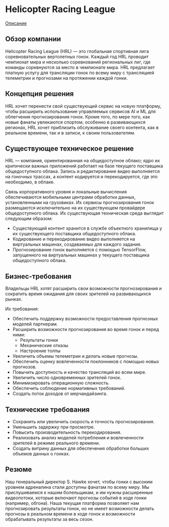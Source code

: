 # Helicopter Racing League

[Описание](https://services.google.com/fh/files/blogs/master_case_study_helicopter_racing_league.pdf)

## Обзор компании

Helicopter Racing League (HRL) — это глобальная спортивная лига соревновательных вертолетных гонок. Каждый год HRL проводит чемпионат мира и несколько соревнований региональных лиг, где команды соревнуются за место в чемпионате мира. HRL предлагает платную услугу для трансляции гонок по всему миру с трансляцией телеметрии и прогнозами на протяжении каждой гонки.

## Концепция решения

HRL хочет перенести свой существующий сервис на новую платформу, чтобы расширить использование управляемых сервисов AI и ML для облегчения прогнозирования гонок. Кроме того, по мере того, как новые фанаты увлекаются спортом, особенно в развивающихся регионах, HRL хочет приблизить обслуживание своего контента, как в реальном времени, так и в записи, к своим пользователям.

## Существующее техническое решение

HRL — компания, ориентированная на общедоступное облако; ядро их критически важных приложений работает на базе текущего поставщика общедоступного облака. Запись и редактирование видео выполняется на гоночных трассах, а контент кодируется и перекодируется, где это необходимо, в облаке.

Связь корпоративного уровня и локальные вычисления обеспечиваются мобильными центрами обработки данных, установленными на грузовиках. Их сервисы прогнозирования гонок размещаются исключительно на их существующем провайдере общедоступного облака. Их существующая техническая среда выглядит следующим образом:

- Существующий контент хранится в службе объектного хранилища у их существующего поставщика общедоступного облака.
- Кодирование и перекодирование видео выполняется на виртуальных машинах, создаваемых для каждого задания.
- Прогнозирование гонок выполняется с помощью TensorFlow, запущенного на виртуальных машинах у текущего поставщика общедоступного облака.

## Бизнес-требования

Владельцы HRL хотят расширить свои возможности прогнозирования и сократить время ожидания для своих зрителей на развивающихся рынках.

Их требования:

- Обеспечить поддержку возможности предоставления прогнозных моделей партнерам.
- Расширить возможности прогнозирования во время гонок и перед ними:
  - Результаты гонки
  - Механические отказы
  - Настроение толпы
- Увеличить объемы телеметрии и делать новые прогнозы.
- Обеспечить оценку вовлеченности поклонников с помощью новых прогнозов.
- Повычить доступность и качество трансляций во всем мире.
- Увеличить число одновременных зрителей гонок.
- Минимизировать операционную сложность.
- Обеспечить соблюдение нормативных требований.
- Создать поток доходов от мерчандайзинга.

## Технические требования

- Сохранить или увеличить скорость и точность прогнозирования.
- Уменьшить задержку при просмотре.
- Повысить производительность перекодирования.
- Реализовать анализ моделей потребления и вовлеченности зрителей в режиме реального времени.
- Создать витрину данных для обеспечения обработки больших объемов данных о гонках.

## Резюме

Наш генеральный директор S. Hawke хочет, чтобы гонки с высоким уровнем адреналина стали доступны фанатам по всему миру. Мы прислушиваемся к нашим болельщикам, и им нужны расширенные видеопотоки, которые включают прогнозы событий в ходе гонки (например, обгона). Наша текущая платформа позволяет нам прогнозировать результаты гонок, но не имеет возможности делать прогнозы в реальном времени в ходе гонок и возможности обрабатывать результаты за весь сезон.
